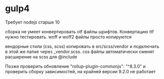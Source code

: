 # gulp4

Требует nodejs старше 10

сборка не умеет конвертировать otf файлы шрифтов. Конвертацию ttf нужно тестировать. woff и woff2 файлы просто копируются

вендорные стили (css, scss) копировать в src/scss/vendor и подключать в этой же папке через _vendor.scss. css файлы автоматически сменят расширение на scss для @include

Позже проверить обновление "rollup-plugin-commonjs": "^8.3.0" и проверить сборку зависимостей, на крайней версии 9.2.0 не работает